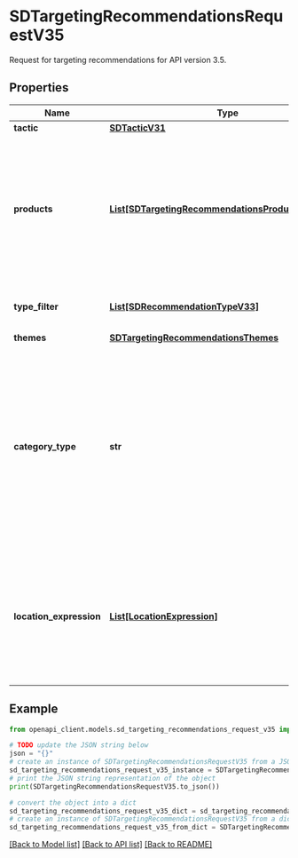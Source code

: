# SDTargetingRecommendationsRequestV35

Request for targeting recommendations for API version 3.5.

## Properties

Name | Type | Description | Notes
------------ | ------------- | ------------- | -------------
**tactic** | [**SDTacticV31**](SDTacticV31.md) |  | 
**products** | [**List[SDTargetingRecommendationsProductsV31Inner]**](SDTargetingRecommendationsProductsV31Inner.md) | A list of products for which to get targeting recommendations. This array can only contain either asins or landing pages. If landingPageURL is used, there can only be one item in the array for each request. | 
**type_filter** | [**List[SDRecommendationTypeV33]**](SDRecommendationTypeV33.md) | A filter to indicate which types of recommendations to request. | 
**themes** | [**SDTargetingRecommendationsThemes**](SDTargetingRecommendationsThemes.md) |  | [optional] 
**category_type** | **str** | This field is optional unless the field locationExpression is present in the request. It is used for category audience targeting to specify if the audience is for views (re-marketing) or purchases (re-purchasing). The specified categories will be returned accordingly. | [optional] 
**location_expression** | [**List[LocationExpression]**](LocationExpression.md) | This optional field is used to specify the locations used in SD location targeting for non-Amazon sellers only at the moment. Therefore it&#39;s only supported if the product is a landing page url. | [optional] 

## Example

```python
from openapi_client.models.sd_targeting_recommendations_request_v35 import SDTargetingRecommendationsRequestV35

# TODO update the JSON string below
json = "{}"
# create an instance of SDTargetingRecommendationsRequestV35 from a JSON string
sd_targeting_recommendations_request_v35_instance = SDTargetingRecommendationsRequestV35.from_json(json)
# print the JSON string representation of the object
print(SDTargetingRecommendationsRequestV35.to_json())

# convert the object into a dict
sd_targeting_recommendations_request_v35_dict = sd_targeting_recommendations_request_v35_instance.to_dict()
# create an instance of SDTargetingRecommendationsRequestV35 from a dict
sd_targeting_recommendations_request_v35_from_dict = SDTargetingRecommendationsRequestV35.from_dict(sd_targeting_recommendations_request_v35_dict)
```
[[Back to Model list]](../README.md#documentation-for-models) [[Back to API list]](../README.md#documentation-for-api-endpoints) [[Back to README]](../README.md)


